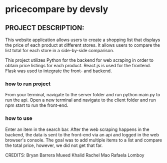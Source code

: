 # pricecompare by devsly

## PROJECT DESCRIPTION:
This website application allows users to create a shopping list that displays the 
price of each product at different stores. It allows users to compare the list 
total for each store in a side-by-side comparison.

This project utilizes Python for the backend for web scraping in order to obtain price
listings for each product. React.js is used for the frontend. Flask was used to 
integrate the front- and backend.

### how to run project
From your terminal, navigate to the server folder and run python main.py to run the api.
Open a new terminal and navigate to the client folder and run npm start to run the front-end.
### how to use
Enter an item in the search bar. After the web scraping happens in the backend, the data is sent to the front-end via an api and logged in the web browser's console. The goal was to add multiple items to a list and compare the total price, however, we did not get that far.

CREDITS:
Bryan Barrera
Mueed Khalid
Rachel Mao
Rafaela Lomboy
 
